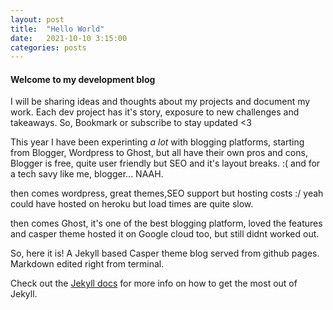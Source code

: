 ```yaml
---
layout: post
title:  "Hello World"
date:   2021-10-10 3:15:00
categories: posts
---
```


#### Welcome to my development blog

I will be sharing ideas and thoughts about my projects and document my work.
Each dev project has it's story, exposure to new challenges and takeaways. 
So, Bookmark or subscribe to stay updated <3


This year I have been experinting *a lot* with blogging platforms, starting from Blogger, Wordpress to Ghost, but all have their own pros and cons, Blogger is free, quite user friendly but SEO and it's layout breaks. :( and for a tech savy like me, blogger... NAAH.

then comes wordpress, great themes,SEO support but hosting costs :/ yeah could have hosted on heroku but load times are quite slow.

then comes Ghost, it's one of the best blogging platform, loved the features and casper theme hosted it on Google cloud too, but still didnt worked out.

So, here it is!  A Jekyll based Casper theme blog served from github pages. Markdown edited right from terminal.

Check out the [Jekyll docs][jekyll] for more info on how to get the most out of Jekyll.

[jekyll]:    http://jekyllrb.com
